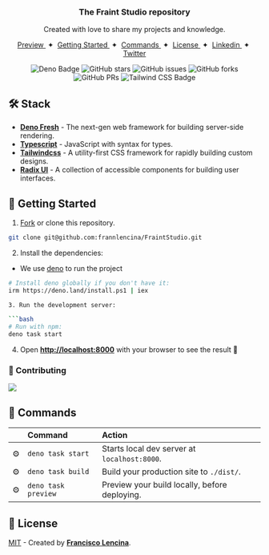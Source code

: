 <div align="center">
<h3>
 The Fraint Studio repository
</h3>
<p>Created with love to share my projects and knowledge.</p>
</div>

<div align="center">
    <a href="#" target="_blank">
        Preview
    </a>
    <span>&nbsp;✦&nbsp;</span>
    <a href="#-getting-started">
        Getting Started
    </a>
    <span>&nbsp;✦&nbsp;</span>
    <a href="#-commands">
        Commands
    </a>
    <span>&nbsp;✦&nbsp;</span>
    <a href="#-license">
        License
    </a>
    <span>&nbsp;✦&nbsp;</span>
    <a href="https://www.linkedin.com/in/francisco-lencina/">
        Linkedin
    </a>
    <span>&nbsp;✦&nbsp;</span>
    <a href="https://twitter.com/franlencinaa">
        Twitter
    </a>
</div>

<p></p>

<div align="center">

![Deno Badge](https://img.shields.io/badge/next.js-000000?style=for-the-badge&logo=deno&logoColor=white)
![GitHub stars](https://img.shields.io/github/stars/frannlencina/letrassinfiltro)
![GitHub issues](https://img.shields.io/github/issues/frannlencina/letrassinfiltro)
![GitHub forks](https://img.shields.io/github/forks/frannlencina/letrassinfiltro)
![GitHub PRs](https://img.shields.io/github/issues-pr/frannlencina/letrassinfiltro)
![Tailwind CSS Badge](https://img.shields.io/badge/Tailwind%20CSS-06B6D4?logo=tailwindcss&logoColor=fff&style=flat)

</div>

## 🛠️ Stack

- [**Deno Fresh**](https://fresh.deno.dev/) - The next-gen web framework for building server-side rendering.
- [**Typescript**](https://www.typescriptlang.org/) - JavaScript with syntax for types.
- [**Tailwindcss**](https://tailwindcss.com/) - A utility-first CSS framework for rapidly building custom designs.
- [**Radix UI**](https://www.radix-ui.com/) -  A collection of accessible components for building user interfaces.

## 🚀 Getting Started

1. [Fork](https://github.com/frannlencina/FraintStudio/fork) or clone this repository.

```bash
git clone git@github.com:frannlencina/FraintStudio.git
```

2. Install the dependencies:

- We use [deno](https://deno.com/) to run the project
```bash
# Install deno globally if you don't have it:
irm https://deno.land/install.ps1 | iex

3. Run the development server:

```bash
# Run with npm:
deno task start
```

4. Open [**http://localhost:8000**](http://localhost:8000/) with your browser to see the result 🚀

### 🤝 Contributing

<a href="https://github.com/frannlencina/FraintStudio/graphs/contributors">
  <img src="https://contrib.rocks/image?repo=frannlencina/FraintStudio" />
</a>

## 🧞 Commands

|     | Command          | Action                                        |
| :-- | :--------------- | :-------------------------------------------- |
| ⚙️  | `deno task start` | Starts local dev server at `localhost:8000`.  |
| ⚙️  | `deno task build`          | Build your production site to `./dist/`.      |
| ⚙️  | `deno task preview`        | Preview your build locally, before deploying. |

## 🔑 License

[MIT](#) - Created by [**Francisco Lencina**](https://franciscolencina.site).